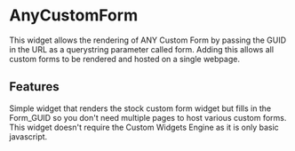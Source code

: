 # AnyCustomForm

This widget allows the rendering of ANY Custom Form by passing the GUID in the URL as a querystring parameter called form.  Adding this allows all custom forms to be rendered and hosted on a single webpage.

## Features

Simple widget that renders the stock custom form widget but fills in the Form_GUID so you don't need multiple pages to host various custom forms.  This widget doesn't require the Custom Widgets Engine as it is only basic javascript.